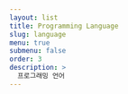 ```yaml
---
layout: list
title: Programming Language
slug: language
menu: true
submenu: false
order: 3
description: >
  프로그래밍 언어
---
```

